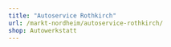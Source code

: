 ```yaml
---
title: "Autoservice Rothkirch"
url: /markt-nordheim/autoservice-rothkirch/
shop: Autowerkstatt
---
```

